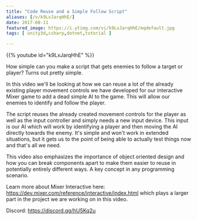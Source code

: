 ```yaml
---
title: "Code Reuse and a Simple Follow Script"
aliases: [/v/k9LxJarqHhE/]
date: 2017-08-11
featured_image: https://i.ytimg.com/vi/k9LxJarqHhE/mqdefault.jpg
tags: [ unity3d,csharp,dotnet,tutorial ]

---
```


{{% youtube id="k9LxJarqHhE" %}}

How simple can you make a script that gets enemies to follow a target or player? Turns out pretty simple.

In this video we'll be looking at how we can reuse a lot of the already existing player movement controls we have developed for our interactive Mixer game to add a dead simple AI to the game. This will allow our enemies to identify and follow the player.

The script reuses the already created movement controls for the player as well as the input controller and simply needs a new input device. This input is our AI which will work by identifying a player and then moving the AI directly towards the enemy. It's simple and won't work in extended situations, but it gets us to the point of being able to actually test things now and that's all we need.

This video also emphasizes the importance of object oriented design and how you can break components apart to make them easier to reuse in potentially entirely different ways. A key concept in any programming scenario.

Learn more about Mixer Interactive here: https://dev.mixer.com/reference/interactive/index.html which plays a larger part in the project we are working on in this video.

Discord: https://discord.gg/hU5Kq2u